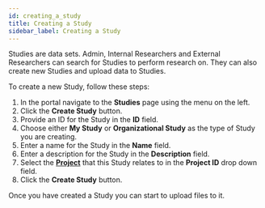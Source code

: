 ```yaml
---
id: creating_a_study
title: Creating a Study
sidebar_label: Creating a Study
---
```


Studies are data sets. Admin, Internal Researchers and External Researchers can search for Studies to perform research on. They can also create new Studies and upload data to Studies.

To create a new Study, follow these steps:

1. In the portal navigate to the **Studies** page using the menu on the left.
2. Click the **Create Study** button.
3. Provide an ID for the Study in the **ID** field.
4. Choose either **My Study** or **Organizational Study** as the type of Study you are creating.
5. Enter a name for the Study in the **Name** field.
6. Enter a description for the Study in the **Description** field.
7. Select the [**Project**](../accounts/projects/introduction) that this Study relates to in the **Project ID** drop down field.
8. Click the **Create Study** button.

Once you have created a Study you can start to upload files to it.
